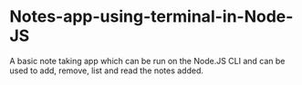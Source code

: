 # Notes-app-using-terminal-in-Node-JS
A basic note taking app which can be run on the Node.JS CLI and can be used to add, remove, list and read the notes added.
